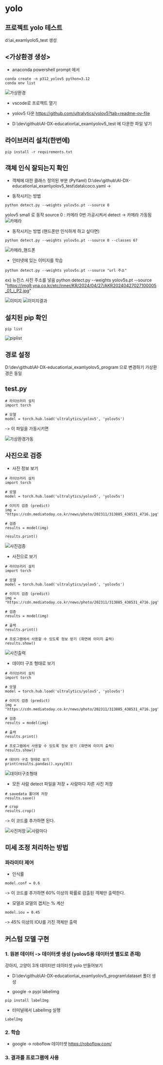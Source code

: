 # yolo
## 프로젝트 yolo 테스트
d:\ai_exam\yolo5_test 생성

## <가상환경 생성>
* anaconda powershell prompt 에서
```
conda create -n p312_yolov5 python=3.12
conda env list
```
![가상환경]()

* vscode로 프로젝트 열기

* yolov5 다운
https://github.com/ultralytics/yolov5?tab=readme-ov-file

* D:\dev\github\AI-DX-education\ai_exam\yolov5_test 에 다운한 파일 넣기


## 라이브러리 설치(한번에)
```
pip install -r requirements.txt
```

## 객체 인식 잘되는지 확인
* 객체에 대한 클래스 정의된 부분 (PyYaml)
D:\dev\github\AI-DX-education\ai_exam\yolov5_test\data\coco.yaml
->  

* 동작시키는 방법
```
python detect.py --weights yolov5s.pt --source 0
```
yolov5 small 로 동작
source 0 : 카메라 0번 가공시켜서 detect
-> 카메라 가동됨
![카메라]()

* 동작시키는 방법 (핸드폰만 인식하게 하고 싶다면)
```
python detect.py --weights yolov5s.pt --source 0 --classes 67
```

![카메라_핸드폰]()

* 인터넷에 있는 이미지를 학습
```
python detect.py --weights yolov5s.pt --source "url 주소"
```
ex) 뉴진스 사진 주소를 넣음
python detect.py --weights yolov5s.pt --source "https://img9.yna.co.kr/etc/inner/KR/2024/04/27/AKR20240427027100005_01_i_P2.jpg"

![이미지]()
![이미지결과]()

## 설치된 pip 확인
```
pip list
```
![piplist]()

## 경로 설정
D:\dev\github\AI-DX-education\ai_exam\yolov5_program 으로 변경하기
가상환경은 동일


## test.py
```
# 라이브러리 설치
import torch

# 모델
model = torch.hub.load('ultralytics/yolov5', 'yolov5s')
```
-> 이 파일을 가동시키면

![가상환경가동]()


## 사진으로 검증
* 사진 정보 보기
```
# 라이브러리 설치
import torch

# 모델
model = torch.hub.load('ultralytics/yolov5', 'yolov5s')

# 이미지 검증 (predict)
img = "https://cdn.mediatoday.co.kr/news/photo/202311/313885_438531_4716.jpg"

# 검증
results = model(img)

results.print()  
```
![사진검증]()

* 사진으로 보기
```
# 라이브러리 설치
import torch

# 모델
model = torch.hub.load('ultralytics/yolov5', 'yolov5s')

# 이미지 검증 (predict)
img = "https://cdn.mediatoday.co.kr/news/photo/202311/313885_438531_4716.jpg"

# 검증
results = model(img)

# 출력
results.print()  

# 프로그램에서 사용할 수 있도록 정보 받기 (화면에 이미지 출력)
results.show()
```
![사진출력]()


* 데이터 구조 형태로 보기
```
# 라이브러리 설치
import torch

# 모델
model = torch.hub.load('ultralytics/yolov5', 'yolov5s')

# 이미지 검증 (predict)
img = "https://cdn.mediatoday.co.kr/news/photo/202311/313885_438531_4716.jpg"

# 검증
results = model(img)

# 출력
results.print()  

# 프로그램에서 사용할 수 있도록 정보 받기 (화면에 이미지 출력)
results.show()

# 데이터 구조 형태로 보기
print(results.pandas().xyxy[0])
```

![데이터구조형태]()

* 모든 사람 detect 파일을 저장 + 사람마다 자른 사진 저장
```
# savedata 폴더에 저장
results.save()

# crop
results.crop()
```
-> 이 코드를 추가하면 된다.

![사진저장]()
![사람마다]()

## 미세 조정 처리하는 방법
### 파라미터 제어
* 인식률
```
model.conf = 0.6
```
-> 이 코드를 추가하면 60% 이상의 확률로 검출된 객체만 출력한다.

* 모델과 모델의 겹치는 % 계산
```
model.iou = 0.45
```
-> 45% 이상의 IOU를 가진 객체만 출력


## 커스텀 모델 구현
### 1. 원본 데이터 -> 데이터셋 생성 (yolov5용 데이터셋 별도로 존재)
강아지, 고양이 3개 데이터만 데이터셋 yolo 만들어보기

* D:\dev\github\AI-DX-education\ai_exam\yolov5_program\dataset 폴더 생성

* google -> pypi labelimg
```
pip install labelImg
```

* 터미널에서 LabelImg 실행
```
LabelImg
```

### 2. 학습
* google -> roboflow 데이터셋
https://roboflow.com/




### 3. 결과를 프로그램에 사용





![]()
![]()
![]()
![]()
![]()
![]()
![]()
![]()
![]()
![]()
